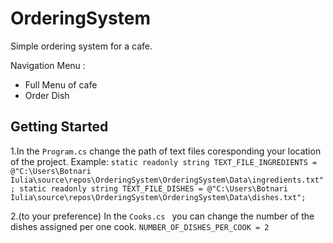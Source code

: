 # OrderingSystem
Simple ordering system for a cafe.

Navigation Menu :
- Full Menu of cafe
- Order Dish 
## Getting Started
1.In the `Program.cs` change the path of text files coresponding your location of the project.
Example:
`static readonly string TEXT_FILE_INGREDIENTS = @"C:\Users\Botnari Iulia\source\repos\OrderingSystem\OrderingSystem\Data\ingredients.txt";
static readonly string TEXT_FILE_DISHES = @"C:\Users\Botnari Iulia\source\repos\OrderingSystem\OrderingSystem\Data\dishes.txt";`

2.(to your preference) In the `Cooks.cs ` you can change the number of the dishes assigned per one cook.
`NUMBER_OF_DISHES_PER_COOK = 2`
